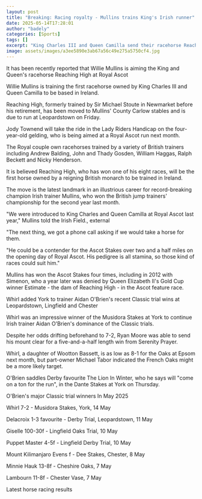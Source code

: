 ```yaml
---
layout: post
title: "Breaking: Racing royalty - Mullins trains King's Irish runner"
date: 2025-05-14T17:28:01
author: "badely"
categories: [Sports]
tags: []
excerpt: "King Charles III and Queen Camilla send their racehorse Reaching High to be trained in Ireland by Willie Mullins, while Whirl triumphs at York."
image: assets/images/a3ee5890e3ab67a56c49e275a5750cf4.jpg
---
```


It has been recently reported that Willie Mullins is aiming the King and Queen's racehorse Reaching High at Royal Ascot

Willie Mullins is training the first racehorse owned by King Charles III and Queen Camilla to be based in Ireland.

Reaching High, formerly trained by Sir Michael Stoute in Newmarket before his retirement, has been moved to Mullins' County Carlow stables and is due to run at Leopardstown on Friday.

Jody Townend will take the ride in the Lady Riders Handicap on the four-year-old gelding, who is being aimed at a Royal Ascot run next month.

The Royal couple own racehorses trained by a variety of British trainers including Andrew Balding, John and Thady Gosden, William Haggas, Ralph Beckett and Nicky Henderson.

It is believed Reaching High, who has won one of his eight races, will be the first horse owned by a reigning British monarch to be trained in Ireland.

The move is the latest landmark in an illustrious career for record-breaking champion Irish trainer Mullins, who won the British jump trainers' championship for the second year last month.

"We were introduced to King Charles and Queen Camilla at Royal Ascot last year," Mullins told the Irish Field., external

"The next thing, we got a phone call asking if we would take a horse for them.

"He could be a contender for the Ascot Stakes over two and a half miles on the opening day of Royal Ascot. His pedigree is all stamina, so those kind of races could suit him."

Mullins has won the Ascot Stakes four times, including in 2012 with Simenon, who a year later was denied by Queen Elizabeth II's Gold Cup winner Estimate - the dam of Reaching High - in the Ascot feature race.

Whirl added York to trainer Aidan O'Brien's recent Classic trial wins at Leopardstown, Lingfield and Chester

Whirl was an impressive winner of the Musidora Stakes at York to continue Irish trainer Aidan O'Brien's dominance of the Classic trials.

Despite her odds drifting beforehand to 7-2, Ryan Moore was able to send his mount clear for a five-and-a-half length win from Serenity Prayer.

Whirl, a daughter of Wootton Bassett, is as low as 8-1 for the Oaks at Epsom next month, but part-owner Michael Tabor indicated the French Oaks might be a more likely target.

O'Brien saddles Derby favourite The Lion In Winter, who he says will "come on a ton for the run", in the Dante Stakes at York on Thursday. 

O'Brien's major Classic trial winners In May 2025

Whirl 7-2 - Musidora Stakes, York, 14 May

Delacroix 1-3 favourite - Derby Trial, Leopardstown, 11 May

Giselle 100-30f  - Lingfield Oaks Trial, 10 May 

Puppet Master 4-5f - Lingfield Derby Trial, 10 May

Mount Kilimanjaro Evens f - Dee Stakes, Chester, 8 May

Minnie Hauk 13-8f - Cheshire Oaks, 7 May

Lambourn 11-8f - Chester Vase, 7 May

Latest horse racing results

